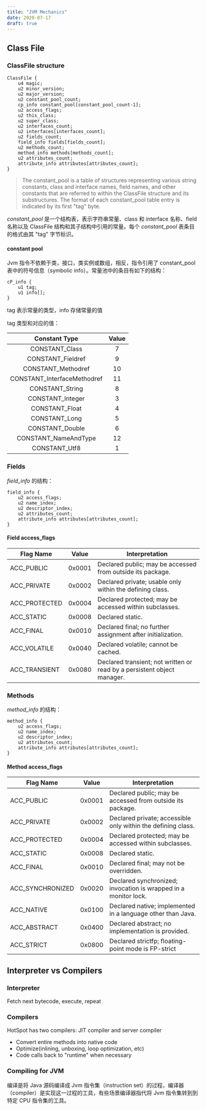 ```yaml
---
title: "JVM Mechanics"
date: 2020-07-17
draft: true
---
```


## Class File

### ClassFile structure

``` class
ClassFile {
    u4 magic;
    u2 minor_version;
    u2 major_version;
    u2 constant_pool_count;
    cp_info constant_pool[constant_pool_count-1];
    u2 access_flags;
    u2 this_class;
    u2 super_class;
    u2 interfaces_count;
    u2 interfaces[interfaces_count];
    u2 fields_count;
    field_info fields[fields_count];
    u2 methods_count;
    method_info methods[methods_count];
    u2 attributes_count;
    attribute_info attributes[attributes_count];
}
```

> The constant_pool is a table of structures representing various string constants, class and interface names, field names, and other constants that are referred to within the ClassFile structure and its substructures. The format of each constant_pool table entry is indicated by its first "tag" byte.

*constant_pool* 是一个结构表，表示字符串常量、class 和 interface 名称、field 名称以及 ClassFile 结构和其子结构中引用的常量。每个 *constant_pool* 表条目的格式由其 "tag" 字节标识。

#### constant pool

Jvm 指令不依赖于类，接口，类实例或数组，相反，指令引用了 constant_pool 表中的符号信息（symbolic info）。常量池中的条目有如下的结构：

``` class
cP_info {
    u1 tag;
    u1 info[];
}
```

tag 表示常量的类型，info 存储常量的值

tag 类型和对应的值：

|        Constant Type        | Value |
|:---------------------------:|:-----:|
| CONSTANT_Class              | 7     |
| CONSTANT_Fieldref           | 9     |
| CONSTANT_Methodref          | 10    |
| CONSTANT_InterfaceMethodref | 11    |
| CONSTANT_String             | 8     |
| CONSTANT_Integer            | 3     |
| CONSTANT_Float              | 4     |
| CONSTANT_Long               | 5     |
| CONSTANT_Double             | 6     |
| CONSTANT_NameAndType        | 12    |
| CONSTANT_Utf8               | 1     |

### Fields

*field_info* 的结构：

``` class
field_info {
    u2 access_flags;
    u2 name_index;
    u2 descriptor_index;
    u2 attributes_count;
    attribute_info attributes[attributes_count];
}
```

#### Field access_flags

| Flag Name     | Value  | Interpretation                                                          |
|---------------|--------|-------------------------------------------------------------------------|
| ACC_PUBLIC    | 0x0001 | Declared public; may be accessed from outside its package.              |
| ACC_PRIVATE   | 0x0002 | Declared private; usable only within the defining class.                |
| ACC_PROTECTED | 0x0004 | Declared protected; may be accessed within subclasses.                  |
| ACC_STATIC    | 0x0008 | Declared static.                                                        |
| ACC_FINAL     | 0x0010 | Declared final; no further assignment after initialization.             |
| ACC_VOLATILE  | 0x0040 | Declared volatile; cannot be cached.                                    |
| ACC_TRANSIENT | 0x0080 | Declared transient; not written or read by a persistent object manager. |

### Methods

*method_info* 的结构：

``` class
method_info {
    u2 access_flags;
    u2 name_index;
    u2 descriptor_index;
    u2 attributes_count;
    attribute_info attributes[attributes_count];
}
```

#### Method access_flags

| Flag Name        | Value  | Interpretation                                                  |
|------------------|--------|-----------------------------------------------------------------|
| ACC_PUBLIC       | 0x0001 | Declared public; may be accessed from outside its package.      |
| ACC_PRIVATE      | 0x0002 | Declared private; accessible only within the defining class.    |
| ACC_PROTECTED    | 0x0004 | Declared protected; may be accessed within subclasses.          |
| ACC_STATIC       | 0x0008 | Declared static.                                                |
| ACC_FINAL        | 0x0010 | Declared final; may not be overridden.                          |
| ACC_SYNCHRONIZED | 0x0020 | Declared synchronized; invocation is wrapped in a monitor lock. |
| ACC_NATIVE       | 0x0100 | Declared native; implemented in a language other than Java.     |
| ACC_ABSTRACT     | 0x0400 | Declared abstract; no implementation is provided.               |
| ACC_STRICT       | 0x0800 | Declared strictfp; floating-point mode is FP-strict             |

## Interpreter vs Compilers

### Interpreter

Fetch next bytecode, execute, repeat

### Compilers

HotSpot has two compilers: JIT compiler and server compiler

+ Convert entire methods into native code
+ Optimize(inlining, unboxing, loop optimization, etc)
+ Code calls back to "runtime" when necessary

### Compiling for JVM

编译是将 Java 源码编译成 Jvm 指令集（instruction set）的过程，编译器（compiler）是实现这一过程的工具，有些场景编译器指代将 Jvm 指令集转到到特定 CPU 指令集的工具。

[HotSpot-Internals]:https://www.youtube.com/watch?v=XjfhsJarQy0
[compiling]:https://docs.oracle.com/javase/specs/jvms/se6/html/Compiling.doc.html#6530
[class-file]:https://docs.oracle.com/javase/specs/jvms/se6/html/ClassFile.doc.html#20080
[thread]:https://docs.oracle.com/javase/specs/jvms/se6/html/Threads.doc.html#21294
